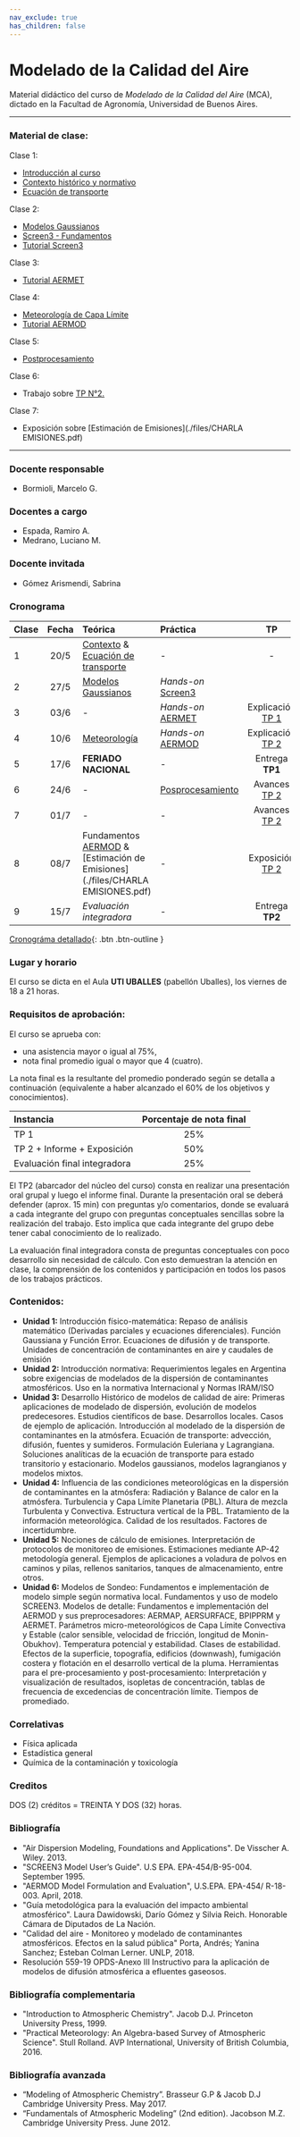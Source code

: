 ```yaml
---
nav_exclude: true
has_children: false
---
```


# Modelado de la Calidad del Aire

Material didáctico del curso de *Modelado de la Calidad del Aire* (MCA), dictado en la Facultad de Agronomía, Universidad de Buenos Aires.

---

### Material de clase:

Clase 1:
+ [Introducción al curso](./files/MCA_1_Presentación.ppt)
+ [Contexto histórico y normativo](./files/MCA_1_Contexto.pdf)
+ [Ecuación de transporte](./files/MCA_1_EcTransporte.pdf)

Clase 2:
+ [Modelos Gaussianos](./files/MCA_2_Gaussianos.pdf)
+ [Screen3 - Fundamentos](./files/MCA_2_Screen3.ppt)
+ [Tutorial Screen3](./tut/screen3.html)

Clase 3:
+ [Tutorial AERMET](./tut/aermet.html)

Clase 4:
+ [Meteorología de Capa Límite](./files/MCA_4_MeteorologiaCLP.pdf)
+ [Tutorial AERMOD](./tut/aermod.html)

Clase 5:
+ [Postprocesamiento](./tut/post.html)

Clase 6:
+ Trabajo sobre [TP N°2.](./tps/tp2.html)

Clase 7:
+ Exposición sobre [Estimación de Emisiones](./files/CHARLA EMISIONES.pdf) 

---

### Docente responsable
+ Bormioli, Marcelo G.

### Docentes a cargo
+ Espada, Ramiro A.
+ Medrano, Luciano M.

### Docente invitada
+ Gómez Arismendi, Sabrina

### Cronograma

|Clase|Fecha| Teórica | Práctica  |  TP   |
|:---|:----:|:--------|:----------|:-----:|
| 1  | 20/5 | [Contexto](./teo/contexto.html) & [Ecuación de transporte](./teo/ectransp.html) | - | - |
| 2  | 27/5 | [Modelos Gaussianos](./teo/gaussianos.html) | *Hands-on* [Screen3](./tut/screen3.html) | |
| 3  | 03/6 | - | *Hands-on* [AERMET](tut/aermet.html) | Explicación [TP 1](./tps/tp1.html)  |
| 4  | 10/6 | [Meteorología](./teo/meteorologia.html) | *Hands-on* [AERMOD](./tut/aermod.html)| Explicación [TP 2](./tps/tp2.html) |
| 5  | 17/6 | **FERIADO NACIONAL** | - | Entrega **TP1** |
| 6  | 24/6 | - | [Posprocesamiento](./tut/pos.html) | Avances [TP 2](./tps/tp2.html) 	|
| 7  | 01/7 | - | - | Avances [TP 2](./tps/tp2.html) |
| 8  | 08/7 | Fundamentos [AERMOD](./teo/aermod.html) & [Estimación de Emisiones](./files/CHARLA EMISIONES.pdf) | - | Exposición [TP 2](./tps/tp2.html) |
| 9  | 15/7 | *Evaluación integradora* | - | Entrega **TP2** | 

[Cronográma detallado](./files/Cronograma.pdf){: .btn .btn-outline }

### Lugar y horario
El curso se dicta en el Aula **UTI UBALLES** (pabellón Uballes), los viernes de 18 a 21 horas.

### Requisitos de aprobación:

El  curso se aprueba con:
- una asistencia mayor o igual al 75%,
- nota final promedio igual o mayor que 4 (cuatro).

La nota final es la resultante del promedio ponderado según se detalla a continuación
(equivalente a haber alcanzado el 60% de los objetivos y conocimientos).

| Instancia | Porcentaje de nota final |
|:----------|:-----------------:|
| TP 1                         | 25% |  
| TP 2 + Informe + Exposición  | 50% |
| Evaluación final integradora | 25% |

El TP2 (abarcador del núcleo del curso) consta en realizar una presentación oral grupal y luego el informe final. Durante la presentación oral se deberá defender (aprox. 15 min) con preguntas y/o comentarios, donde se evaluará a cada integrante del grupo con preguntas conceptuales sencillas sobre la realización del trabajo. Esto implica que cada integrante del grupo debe tener cabal conocimiento de lo realizado.

La evaluación final integradora consta de preguntas conceptuales con poco desarrollo sin necesidad de cálculo. Con esto demuestran la atención en clase, la comprensión de los contenidos y participación en todos los pasos de los trabajos prácticos.


### Contenidos:
- **Unidad 1:** Introducción físico-matemática: Repaso de análisis matemático (Derivadas parciales y ecuaciones diferenciales). Función Gaussiana y Función Error. Ecuaciones de difusión y de transporte. Unidades de concentración de contaminantes en aire y caudales de emisión
- **Unidad 2:** Introducción normativa: Requerimientos legales en Argentina sobre exigencias de modelados de la dispersión de contaminantes atmosféricos. Uso en la normativa Internacional y Normas IRAM/ISO
- **Unidad 3:** Desarrollo Histórico de modelos de calidad de aire: Primeras aplicaciones de modelado de dispersión, evolución de modelos predecesores. Estudios científicos de base. Desarrollos locales. Casos de ejemplo de aplicación. Introducción al modelado de la dispersión de contaminantes en la atmósfera. Ecuación de transporte: advección, difusión, fuentes y sumideros. Formulación Euleriana y Lagrangiana. Soluciones analíticas de la ecuación de transporte para estado transitorio y estacionario. Modelos gaussianos, modelos lagrangianos y modelos mixtos.
- **Unidad 4:** Influencia de las condiciones meteorológicas en la dispersión de contaminantes en la atmósfera: Radiación y Balance de calor en la atmósfera. Turbulencia y Capa Límite Planetaria (PBL). Altura de mezcla Turbulenta y Convectiva. Estructura vertical de la PBL. Tratamiento de la información meteorológica. Calidad de los resultados. Factores de incertidumbre. 
- **Unidad 5:** Nociones de cálculo de emisiones. Interpretación de protocolos de monitoreo de emisiones. Estimaciones mediante AP-42 metodología general. Ejemplos de aplicaciones a voladura de polvos en caminos y pilas, rellenos sanitarios, tanques de almacenamiento, entre otros. 
- **Unidad 6:** Modelos de Sondeo: Fundamentos e implementación de modelo simple según normativa local. Fundamentos y uso de modelo SCREEN3. Modelos de detalle: Fundamentos e implementación del AERMOD y sus preprocesadores: AERMAP, AERSURFACE, BPIPPRM y AERMET. Parámetros micro-meteorológicos de Capa Límite Convectiva y Estable (calor sensible, velocidad de fricción, longitud de Monin-Obukhov). Temperatura potencial y estabilidad. Clases de estabilidad. Efectos de la superficie, topografía, edificios (downwash), fumigación costera y flotación en el desarrollo vertical de la pluma. Herramientas para el pre-procesamiento y post-procesamiento:
Interpretación y visualización de resultados, isopletas de concentración, tablas de frecuencia de excedencias de concentración límite. Tiempos de promediado. 

### Correlativas
+ Física aplicada
+ Estadística general
+ Química de la contaminación y toxicología

### Creditos
DOS (2) créditos = TREINTA Y DOS (32) horas.

### Bibliografía

+ "Air Dispersion Modeling, Foundations and Applications". De Visscher A. Wiley. 2013.
+ "SCREEN3 Model User’s Guide". U.S EPA. EPA-454/B-95-004. September 1995.
+ "AERMOD Model Formulation and Evaluation", U.S.EPA. EPA-454/ R-18-003. April, 2018.
+ "Guía metodológica para la evaluación del impacto ambiental atmosférico". Laura Dawidowski, Darío Gómez y Silvia Reich. Honorable Cámara de Diputados de La Nación.
+ "Calidad del aire - Monitoreo y modelado de contaminantes atmosféricos. Efectos en la salud pública" Porta, Andrés; Yanina Sanchez; Esteban Colman Lerner. UNLP, 2018.
+ Resolución 559-19 OPDS-Anexo III Instructivo para la aplicación de modelos de difusión atmosférica a efluentes gaseosos. 

### Bibliografía complementaria

+ "Introduction to Atmospheric Chemistry". Jacob D.J. Princeton University Press, 1999.
+ "Practical Meteorology: An Algebra-based Survey of Atmospheric Science". Stull Rolland. AVP International, University of British Columbia, 2016.

### Bibliografía avanzada

+ “Modeling of Atmospheric Chemistry”. Brasseur G.P & Jacob D.J Cambridge University Press. May 2017.
+ “Fundamentals of Atmospheric Modeling” (2nd edition). Jacobson M.Z. Cambridge University Press. June 2012.

